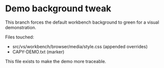 # Demo background tweak

This branch forces the default workbench background to green for a visual demonstration.

Files touched:
- src/vs/workbench/browser/media/style.css (appended overrides)
- CAPY-DEMO.txt (marker)

This file exists to make the demo more traceable.
